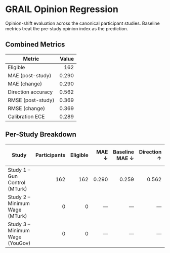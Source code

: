 # GRAIL Opinion Regression

Opinion-shift evaluation across the canonical participant studies. Baseline metrics treat the pre-study opinion index as the prediction.

## Combined Metrics

| Metric | Value |
| --- | ---: |
| Eligible | 162 |
| MAE (post-study) | 0.290 |
| MAE (change) | 0.290 |
| Direction accuracy | 0.562 |
| RMSE (post-study) | 0.369 |
| RMSE (change) | 0.369 |
| Calibration ECE | 0.289 |

## Per-Study Breakdown

| Study | Participants | Eligible | MAE ↓ | Baseline MAE ↓ | Direction ↑ | Baseline Direction ↑ |
| --- | ---: | ---: | ---: | ---: | ---: | ---: |
| Study 1 – Gun Control (MTurk) | 162 | 162 | 0.290 | 0.259 | 0.562 | 0.074 |
| Study 2 – Minimum Wage (MTurk) | 0 | 0 | — | — | — | — |
| Study 3 – Minimum Wage (YouGov) | 0 | 0 | — | — | — | — |
